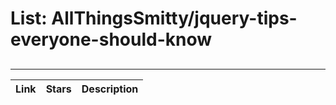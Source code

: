 # List: AllThingsSmitty/jquery-tips-everyone-should-know 
 
## 
 
---
 
| Link  | Stars   | Description
| ------------- | ------------- | ------------- |

